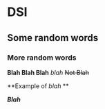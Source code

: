 # DSI

## Some random words

### More random words



**Blah Blah Blah**
*blah*
~~Not Blah~~

**Example of *blah* **

***Blah***
